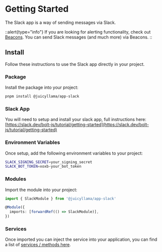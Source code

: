 # Getting Started

The Slack app is a way of sending messages via Slack.

::alert{type="info"}
If you are looking for alerting functionality, check out [Beacons](/backend/core/modules/beacon). You can send Slack messages (and much more) via Beacons.
::

## Install

Follow these instructions to use the Slack app directly in your project.

### Package

Install the package into your project:

```bash
pnpm install @juicyllama/app-slack
```

### Slack App

You will need to setup and install your slack app, full instructions here: [https://slack.dev/bolt-js/tutorial/getting-started](https://slack.dev/bolt-js/tutorial/getting-started)

### Environment Variables

Once setup, add the following environment variables to your project:

```bash
SLACK_SIGNING_SECRET=your_signing_secret
SLACK_BOT_TOKEN=xoxb-your_bot_token
```

### Modules

Import the module into your project:

```typescript
import { SlackModule } from '@juicyllama/app-slack'

@Module({
  imports: [forwardRef(() => SlackModule)],
})
```

### Services

Once imported you can inject the service into your application, you can find a list of [services / methods here](/apps/slack/methods/readme).
